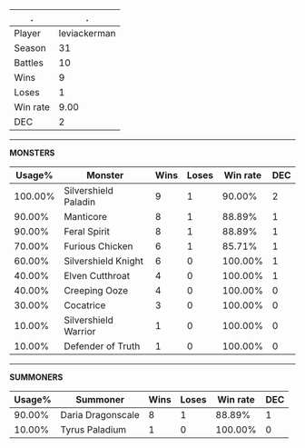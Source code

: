 .|.
|-|-
Player|leviackerman
Season|31
Battles|10
Wins|9
Loses|1
Win rate|9.00
DEC|2

---
**MONSTERS**

Usage%|Monster|Wins|Loses|Win rate|DEC|
-|-|-|-|-|-|
100.00%|Silvershield Paladin|9|1|90.00%|2|
90.00%|Manticore|8|1|88.89%|1|
90.00%|Feral Spirit|8|1|88.89%|1|
70.00%|Furious Chicken|6|1|85.71%|1|
60.00%|Silvershield Knight|6|0|100.00%|1|
40.00%|Elven Cutthroat|4|0|100.00%|1|
40.00%|Creeping Ooze|4|0|100.00%|0|
30.00%|Cocatrice|3|0|100.00%|0|
10.00%|Silvershield Warrior|1|0|100.00%|0|
10.00%|Defender of Truth|1|0|100.00%|0|

---
**SUMMONERS**

Usage%|Summoner|Wins|Loses|Win rate|DEC|
-|-|-|-|-|-|
90.00%|Daria Dragonscale|8|1|88.89%|1|
10.00%|Tyrus Paladium|1|0|100.00%|0|
